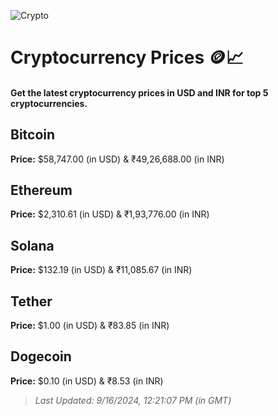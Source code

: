 
![Crypto](https://www.techguide.com.au/wp-content/uploads/2020/11/crypto3.jpeg)

# Cryptocurrency Prices 🪙📈

#### Get the latest cryptocurrency prices in USD and INR for top 5 cryptocurrencies.

## Bitcoin

**Price:** $58,747.00 (in USD) & ₹49,26,688.00 (in INR)

## Ethereum

**Price:** $2,310.61 (in USD) & ₹1,93,776.00 (in INR)

## Solana

**Price:** $132.19 (in USD) & ₹11,085.67 (in INR)

## Tether

**Price:** $1.00 (in USD) & ₹83.85 (in INR)

## Dogecoin

**Price:** $0.10 (in USD) & ₹8.53 (in INR)

> _Last Updated: 9/16/2024, 12:21:07 PM (in GMT)_

